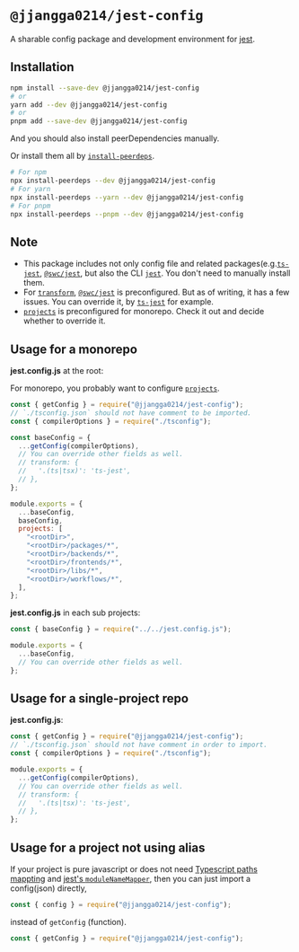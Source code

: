 # `@jjangga0214/jest-config`

A sharable config package and development environment for [jest](https://jestjs.io).

## Installation

```sh
npm install --save-dev @jjangga0214/jest-config
# or
yarn add --dev @jjangga0214/jest-config
# or
pnpm add --save-dev @jjangga0214/jest-config
```

And you should also install peerDependencies manually.

Or install them all by [`install-peerdeps`](https://openbase.com/js/install-peerdeps/documentation).

```sh
# For npm
npx install-peerdeps --dev @jjangga0214/jest-config
# For yarn
npx install-peerdeps --yarn --dev @jjangga0214/jest-config
# For pnpm
npx install-peerdeps --pnpm --dev @jjangga0214/jest-config
```

## Note

- This package includes not only config file and related packages(e.g.[`ts-jest`](https://www.npmjs.com/package/ts-jest), [`@swc/jest`](https://www.npmjs.com/package/@swc/jest), but also the CLI [`jest`](https://www.npmjs.com/package/jest). You don't need to manually install them.
- For [`transform`](https://jestjs.io/docs/configuration#transform-objectstring-pathtotransformer--pathtotransformer-object), [`@swc/jest`](https://www.npmjs.com/package/@swc/jest) is preconfigured. But as of writing, it has a few issues. You can override it, by [`ts-jest`](https://www.npmjs.com/package/ts-jest) for example.
- [`projects`](https://jestjs.io/docs/configuration#projects-arraystring--projectconfig) is preconfigured for monorepo. Check it out and decide whether to override it.

## Usage for a monorepo

**jest.config.js** at the root:

For monorepo, you probably want to configure [`projects`](https://jestjs.io/docs/configuration#projects-arraystring--projectconfig).

```js
const { getConfig } = require("@jjangga0214/jest-config");
// `./tsconfig.json` should not have comment to be imported.
const { compilerOptions } = require("./tsconfig");

const baseConfig = {
  ...getConfig(compilerOptions),
  // You can override other fields as well.
  // transform: {
  //   '.(ts|tsx)': 'ts-jest',
  // },
};

module.exports = {
  ...baseConfig,
  baseConfig,
  projects: [
    "<rootDir>",
    "<rootDir>/packages/*",
    "<rootDir>/backends/*",
    "<rootDir>/frontends/*",
    "<rootDir>/libs/*",
    "<rootDir>/workflows/*",
  ],
};
```

**jest.config.js** in each sub projects:

```js
const { baseConfig } = require("../../jest.config.js");

module.exports = {
  ...baseConfig,
  // You can override other fields as well.
};
```

## Usage for a single-project repo

**jest.config.js**:

```js
const { getConfig } = require("@jjangga0214/jest-config");
// `./tsconfig.json` should not have comment in order to import.
const { compilerOptions } = require("./tsconfig");

module.exports = {
  ...getConfig(compilerOptions),
  // You can override other fields as well.
  // transform: {
  //   '.(ts|tsx)': 'ts-jest',
  // },
};
```

## Usage for a project not using alias

If your project is pure javascript or does not need [Typescript paths mappting](https://www.typescriptlang.org/docs/handbook/module-resolution.html#path-mapping) and [jest's `moduleNameMapper`](https://jestjs.io/docs/configuration#modulenamemapper-objectstring-string--arraystring), then you can just import a config(json) directly,

```js
const { config } = require("@jjangga0214/jest-config");
```

instead of `getConfig` (function).

```js
const { getConfig } = require("@jjangga0214/jest-config");
```
